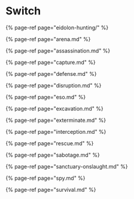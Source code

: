# Switch

{% page-ref page="eidolon-hunting/" %}

{% page-ref page="arena.md" %}

{% page-ref page="assassination.md" %}

{% page-ref page="capture.md" %}

{% page-ref page="defense.md" %}

{% page-ref page="disruption.md" %}

{% page-ref page="eso.md" %}

{% page-ref page="excavation.md" %}

{% page-ref page="exterminate.md" %}

{% page-ref page="interception.md" %}

{% page-ref page="rescue.md" %}

{% page-ref page="sabotage.md" %}

{% page-ref page="sanctuary-onslaught.md" %}

{% page-ref page="spy.md" %}

{% page-ref page="survival.md" %}

